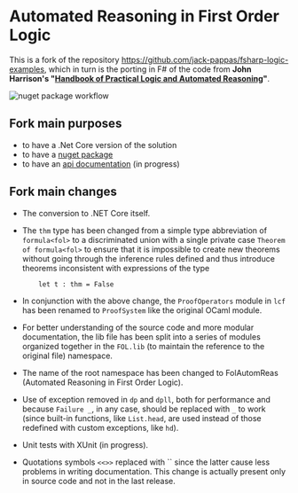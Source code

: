 # Automated Reasoning in First Order Logic

This is a fork of the repository https://github.com/jack-pappas/fsharp-logic-examples, which in turn is the porting in F# of the code from **John Harrison's "[Handbook of Practical Logic and Automated Reasoning](https://www.cl.cam.ac.uk/~jrh13/atp/index.html)"**.

![nuget package workflow](https://github.com/domasin/FolAutomReas/actions/workflows/publish.yml/badge.svg)

## Fork main purposes

* to have a .Net Core version of the solution
* to have a [nuget package](https://www.nuget.org/packages/FolAutomReas)
* to have an [api documentation](https://domasin.github.io/FolAutomReas/reference/index.html) (in progress)

## Fork main changes

* The conversion to .NET Core itself.

* The `thm` type has been changed from a simple type abbreviation of `formula<fol>` to a discriminated union with a single private case `Theorem of formula<fol>` to ensure that it is impossible to create new theorems without going through the inference rules defined and thus introduce theorems inconsistent with expressions of the type

          let t : thm = False

* In conjunction with the above change, the `ProofOperators` module in `lcf` has been renamed to `ProofSystem` like the original OCaml module.

* For better understanding of the source code and more modular documentation, the lib file has been split into a series of modules organized together in the `FOL.lib`  (to maintain the reference to the original file) namespace.

* The name of the root namespace has been changed to FolAutomReas (Automated Reasoning in First Order Logic).

* Use of exception removed in `dp` and `dpll`, both for performance and because `Failure _`, in any case, should be replaced with `_` to work (since built-in functions, like `List.head`, are used instead of those redefined with custom exceptions, like `hd`).

* Unit tests with XUnit (in progress).

* Quotations symbols `<<>>` replaced with `` since the latter cause less problems in writing documentation. This change is actually present only in source code and not in the last release.


